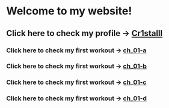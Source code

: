 # Welcome to my website!
## Click here to check my profile -> [Cr1stalll](https://github.com/Cr1stalll "悬停显示")
### Click here to check my first workout -> [ch_01-a](Cr1stalll.github.io/soursecode/a.html)
### Click here to check my first workout -> [ch_01-b](Cr1stalll.github.io/soursecode/b.html)
### Click here to check my first workout -> [ch_01-c](Cr1stalll.github.io/soursecode/c.html)
### Click here to check my first workout -> [ch_01-d](Cr1stalll.github.io/soursecode/d.html)
